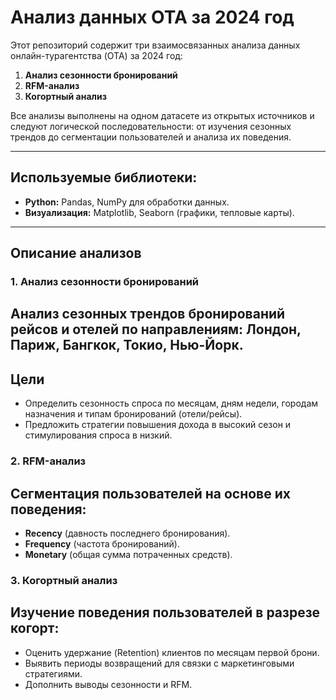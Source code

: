 # Анализ данных OTA за 2024 год

Этот репозиторий содержит три взаимосвязанных анализа данных онлайн-турагентства (OTA) за 2024 год:
1. **Анализ сезонности бронирований**
2. **RFM-анализ**
3. **Когортный анализ**

Все анализы выполнены на одном датасете из открытых источников и следуют логической последовательности: от изучения сезонных трендов до сегментации пользователей и анализа их поведения.


---

## Используемые библиотеки:

- **Python:** Pandas, NumPy для обработки данных.
- **Визуализация:** Matplotlib, Seaborn (графики, тепловые карты).

---

## Описание анализов

### 1. Анализ сезонности бронирований
  ## Анализ сезонных трендов бронирований рейсов и отелей по направлениям: Лондон, Париж, Бангкок, Токио, Нью-Йорк.
  ## Цели
- Определить сезонность спроса по месяцам, дням недели, городам назначения и типам бронирований (отели/рейсы).
- Предложить стратегии повышения дохода в высокий сезон и стимулирования спроса в низкий.

### 2. RFM-анализ
  ## Сегментация пользователей на основе их поведения:
- **Recency** (давность последнего бронирования).
- **Frequency** (частота бронирований).
- **Monetary** (общая сумма потраченных средств).

### 3. Когортный анализ
  ## Изучение поведения пользователей в разрезе когорт:
- Оценить удержание (Retention) клиентов по месяцам первой брони.
- Выявить периоды возвращений для связки с маркетинговыми стратегиями.
- Дополнить выводы сезонности и RFM.
